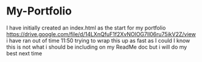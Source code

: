 # My-Portfolio
I have initially created an index.html as the start for my portfolio 
https://drive.google.com/file/d/14LXnQfuF1f2XvNOlOG7ll06ru75ikV2Z/view
i have ran out of time 11:50 trying to wrap this up as fast as I could
I know this is not what i should be including on my ReadMe doc but i will do my best next time
